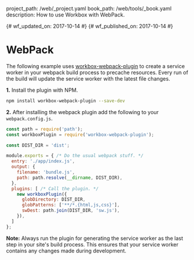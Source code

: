project_path: /web/_project.yaml
book_path: /web/tools/_book.yaml
description: How to use Workbox with WebPack.

{# wf_updated_on: 2017-10-14 #}
{# wf_published_on: 2017-10-14 #}

# WebPack

The following example uses [workbox-webpack-plugin](https://www.npmjs.com/package/workbox-webpack-plugin)
to create a service worker in your webpack build process to precache resources. Every run of the build will
update the service worker with the latest file changes.

**1.** Install the plugin with NPM.

```bash
npm install workbox-webpack-plugin --save-dev
```

**2.** After installing the webpack plugin add the following to your `webpack.config.js`.

```javascript
const path = require('path');
const workboxPlugin = require('workbox-webpack-plugin');

const DIST_DIR = 'dist';

module.exports = { /* Do the usual webpack stuff. */
  entry: './app/index.js',
  output: {
    filename: 'bundle.js',
    path: path.resolve(__dirname, DIST_DIR),
  },
  plugins: [ /* Call the plugin. */
    new workboxPlugin({
      globDirectory: DIST_DIR,
      globPatterns: ['**/*.{html,js,css}'],
      swDest: path.join(DIST_DIR, 'sw.js'),
    }),
  ]
};
```

**Note:** Always run the plugin for generating the service worker as the
last step in your site's build process. This ensures that your service
worker contains any changes made during development.
